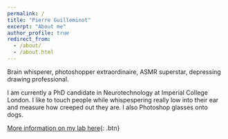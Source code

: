 ```yaml
---
permalink: /
title: "Pierre Guilleminot"
excerpt: "About me"
author_profile: true
redirect_from: 
  - /about/
  - /about.html
---
```


Brain whisperer, photoshopper extraordinaire, ASMR superstar, depressing drawing professional.

I am currently a PhD candidate in Neurotechnology at Imperial College London. I like to touch people while whispespering really low into their ear and measure how creeped out they are. I also Photoshop glasses onto dogs.

[More information on my lab here](http://www.bg.ic.ac.uk/research/reichenbach/){: .btn}


